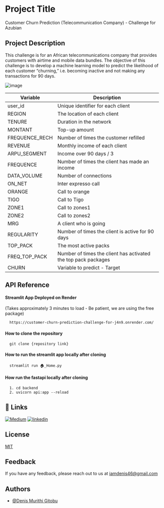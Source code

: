 # Project Title

Customer Churn Prediction (Telecommunication Company) - Challenge for Azubian

## Project Description
This challenge is for an African telecommunications company that provides customers with airtime and mobile data bundles. The objective of this challenge is to develop a machine learning model to predict the likelihood of each customer “churning,” i.e. becoming inactive and not making any transactions for 90 days.

![image](https://github.com/user-attachments/assets/d943049e-34c0-4d6e-b4be-b83496c7f624)

| Variable         | Description                                       |
|------------------|---------------------------------------------------|
| user_id          | Unique identifier for each client                 |
| REGION           | The location of each client                       |
| TENURE           | Duration in the network                           |
| MONTANT          | Top-up amount                                     |
| FREQUENCE_RECH   | Number of times the customer refilled             |
| REVENUE          | Monthly income of each client                     |
| ARPU_SEGMENT     | Income over 90 days / 3                           |
| FREQUENCE        | Number of times the client has made an income     |
| DATA_VOLUME      | Number of connections                            |
| ON_NET           | Inter expresso call                               |
| ORANGE           | Call to orange                                    |
| TIGO             | Call to Tigo                                      |
| ZONE1            | Call to zones1                                    |
| ZONE2            | Call to zones2                                    |
| MRG              | A client who is going                             |
| REGULARITY       | Number of times the client is active for 90 days |
| TOP_PACK         | The most active packs                             |
| FREQ_TOP_PACK    | Number of times the client has activated the top pack packages |
| CHURN            | Variable to predict - Target                      |



## API Reference

#### Streamlit App Deployed on Render 
(Takes approximately 3 minutes to load - Be patient, we are using the free package)
```http
  https://customer-churn-prediction-challenge-for-j4n9.onrender.com/
```

#### How to clone the repository

```http
  git clone {repository link}
```
#### How to run the streamlit app locally after cloning

```http
  streamlit run 🏠_Home.py
```

#### How run the fastapi locally after cloning

```http
  1. cd backend 
  2. uvicorn api:app --reload
```




## 🔗 Links
[![Medium](https://img.shields.io/badge/my_portfolio-000?style=for-the-badge&logo=ko-fi&logoColor=white)](https://medium.com/@murithidenisgitobu)
[![linkedin](https://img.shields.io/badge/linkedin-0A66C2?style=for-the-badge&logo=linkedin&logoColor=white)](https://www.linkedin.com/in/murithidenisgitobu/)


## License

[MIT](https://choosealicense.com/licenses/mit/)


## Feedback

If you have any feedback, please reach out to us at iamdenis46@gmail.com


## Authors

- [@Denis Murithi Gitobu](https://github.com/murithidenisgitobu)


